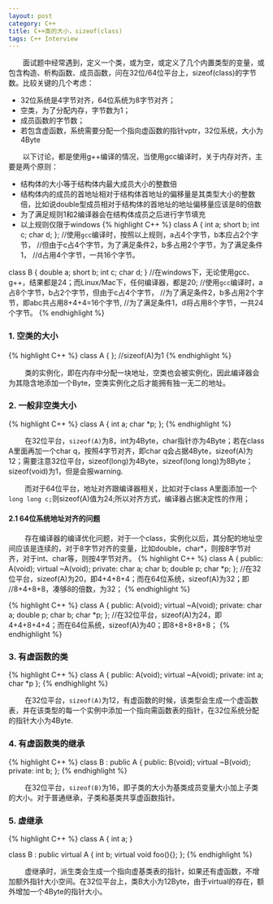 ```yaml
---
layout: post
category: C++
title: C++类的大小，sizeof(class)
tags: C++ Interview
---
```


&emsp;&emsp;面试题中经常遇到，定义一个类，或为空，或定义了几个内置类型的变量，或包含构造、析构函数、成员函数，问在32位/64位平台上，sizeof(class)的字节数。比较关键的几个考虑：

* 32位系统是4字节对齐，64位系统为8字节对齐；
* 空类，为了分配内存，字节数为1；
* 成员函数的字节数；
* 若包含虚函数，系统需要分配一个指向虚函数的指针vptr，32位系统，大小为4Byte

<!--more-->

&emsp;&emsp;以下讨论，都是使用g++编译的情况，当使用gcc编译时，关于内存对齐，主要是两个原则：

* 结构体的大小等于结构体内最大成员大小的整数倍
* 结构体内的成员的首地址相对于结构体首地址的偏移量是其类型大小的整数倍，比如说double型成员相对于结构体的首地址的地址偏移量应该是8的倍数
* 为了满足规则1和2编译器会在结构体成员之后进行字节填充
* 以上规则仅限于windows
{% highlight C++ %}
class A
{
	int a;
	short b;
	int c;
	char d;
};
//使用`gcc`编译时，按照以上规则，a占4个字节，b本应占2个字节，
//但由于c占4个字节，为了满足条件2，b多占用2个字节，为了满足条件1，
//d占用4个字节，一共16个字节。

class B
{
	double a;
	short b;
	int c;
	char d;
}
//在windows下，无论使用gcc、g++，结果都是24；而Linux/Mac下，任何编译器，都是20;
//使用`gcc`编译时，a占8个字节，b占2个字节，但由于c占4个字节，
//为了满足条件2，b多占用2个字节，即abc共占用8+4+4=16个字节,
//为了满足条件1，d将占用8个字节，一共24个字节。
{% endhighlight %}

### 1. 空类的大小

{% highlight C++ %}
class A
{
};
//sizeof(A)为1
{% endhighlight %}

&emsp;&emsp; 类的实例化，即在内存中分配一块地址，空类也会被实例化，因此编译器会为其隐含地添加一个Byte，空类实例化之后才能拥有独一无二的地址。

### 2. 一般非空类大小

{% highlight C++ %}
class A
{
	int a;
	char *p;
};
{% endhighlight %}

&emsp;&emsp; 在32位平台，`sizeof(A)`为8，int为4Byte，char指针亦为4Byte；若在class A里面再加一个char q，按照4字节对齐，即char q会占据4Byte，sizeof(A)为12；需要注意32位平台，sizeof(long)为4Byte，sizeof(long long)为8Byte；sizeof(void)为1，但是会报warning.

&emsp;&emsp; 而对于64位平台，地址对齐跟编译器相关，比如对于class A里面添加一个`long long c;`则sizeof(A)值为24;所以对齐方式，编译器占据决定性的作用；

#### 2.1 64位系统地址对齐的问题

&emsp;&emsp; 存在编译器的编译优化问题，对于一个class，实例化以后，其分配的地址空间应该是连续的，对于8字节对齐的变量，比如double，char*，则按8字节对齐，对于int、char等，则按4字节对齐。
{% highlight C++ %}
class A
{
public:
	A(void);
	virtual ~A(void);
private:
	char a;
	char b;
	double p;
	char *p;
};
//在32位平台，sizeof(A)为20，即4+4+8+4；而在64位系统，sizeof(A)为32；即
//8+4+8+8，凑够8的倍数，为32；
{% endhighlight %}

{% highlight C++ %}
class A
{
public:
	A(void);
	virtual ~A(void);
private:
	char a;
	double p;
	char b;
	char *p;
};
//在32位平台，sizeof(A)为24，即4+4+8+4+4；而在64位系统，sizeof(A)为40；即8+8+8+8+8；
{% endhighlight %}

### 3. 有虚函数的类

{% highlight C++ %}
class A
{
public:
	A(void);
	virtual ~A(void);
private:
	int a;
	char *p
};
{% endhighlight %}

&emsp;&emsp; 在32位平台，`sizeof(A)`为12，有虚函数的时候，该类型会生成一个虚函数表，并在该类型的每一个实例中添加一个指向需函数表的指针，在32位系统分配的指针大小为4Byte.


### 4. 有虚函数类的继承

{% highlight C++ %}
class B : public A
{
public:
	B(void);
	virtual ~B(void);
private:
	int b;
};
{% endhighlight %}

&emsp;&emsp; 在32位平台，`sizeof(B)`为16，即子类的大小为基类成员变量大小加上子类的大小。对于普通继承，子类和基类共享虚函数指针。

### 5. 虚继承

{% highlight C++ %}
class A
{
	int a;
}

class B : public virtual A
{
	int b;
	virtual void foo(){};
};
{% endhighlight %}

&emsp;&emsp; 虚继承时，派生类会生成一个指向虚基类表的指针，如果还有虚函数，不增加额外指针大小空间。在32位平台上，类B大小为12Byte，由于virtual的存在，额外增加一个4Byte的指针大小。